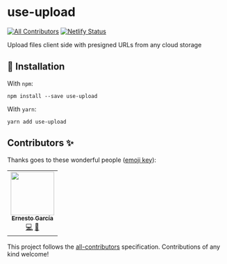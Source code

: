 #  use-upload
<!-- ALL-CONTRIBUTORS-BADGE:START - Do not remove or modify this section -->
[![All Contributors](https://img.shields.io/badge/all_contributors-1-orange.svg?style=flat-square)](#contributors-)
[![Netlify Status](https://api.netlify.com/api/v1/badges/ab58f80d-099a-46f2-b6a5-37ae842a3cec/deploy-status)](https://app.netlify.com/sites/zealous-sinoussi-608791/deploys)
<!-- ALL-CONTRIBUTORS-BADGE:END -->

Upload files client side with presigned URLs from any cloud storage

## 🚀 Installation

With `npm`:
```
npm install --save use-upload
```

With `yarn`:
```
yarn add use-upload
```

## Contributors ✨

Thanks goes to these wonderful people ([emoji key](https://allcontributors.org/docs/en/emoji-key)):

<!-- ALL-CONTRIBUTORS-LIST:START - Do not remove or modify this section -->
<!-- prettier-ignore-start -->
<!-- markdownlint-disable -->
<table>
  <tr>
    <td align="center"><a href="https://github.com/ernestognw"><img src="https://avatars2.githubusercontent.com/u/33379285?v=4" width="100px;" alt=""/><br /><sub><b>Ernesto García</b></sub></a><br /><a href="https://github.com/ernestognw/use-upload/commits?author=ernestognw" title="Code">💻</a> <a href="https://github.com/ernestognw/use-upload/commits?author=ernestognw" title="Documentation">📖</a></td>
  </tr>
</table>

<!-- markdownlint-enable -->
<!-- prettier-ignore-end -->
<!-- ALL-CONTRIBUTORS-LIST:END -->

This project follows the [all-contributors](https://github.com/all-contributors/all-contributors) specification. Contributions of any kind welcome!
